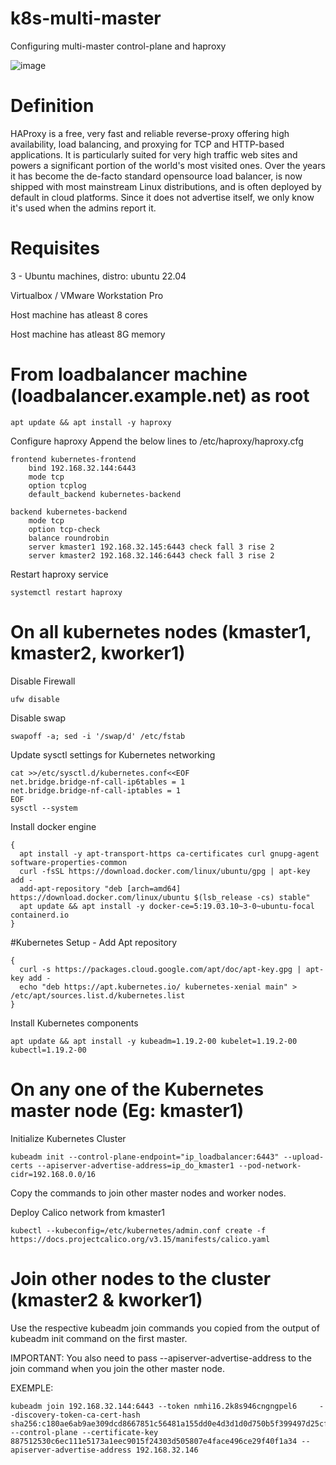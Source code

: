 # k8s-multi-master
Configuring multi-master control-plane and haproxy

![image](https://user-images.githubusercontent.com/86851766/208912472-5a6697a4-85b1-4202-ab81-296840bb4072.png)

# Definition

HAProxy is a free, very fast and reliable reverse-proxy offering high availability, load balancing, and proxying for TCP and HTTP-based applications. It is particularly suited for very high traffic web sites and powers a significant portion of the world's most visited ones. Over the years it has become the de-facto standard opensource load balancer, is now shipped with most mainstream Linux distributions, and is often deployed by default in cloud platforms. Since it does not advertise itself, we only know it's used when the admins report it.

# Requisites

3 - Ubuntu machines,  distro: ubuntu  22.04

Virtualbox / VMware Workstation Pro

Host machine has atleast 8 cores

Host machine has atleast 8G memory

# From loadbalancer machine (loadbalancer.example.net) as root
```
apt update && apt install -y haproxy
```
Configure haproxy
Append the below lines to /etc/haproxy/haproxy.cfg
```
frontend kubernetes-frontend
    bind 192.168.32.144:6443
    mode tcp
    option tcplog
    default_backend kubernetes-backend

backend kubernetes-backend
    mode tcp
    option tcp-check
    balance roundrobin
    server kmaster1 192.168.32.145:6443 check fall 3 rise 2
    server kmaster2 192.168.32.146:6443 check fall 3 rise 2
```

Restart haproxy service
```
systemctl restart haproxy
```

# On all kubernetes nodes (kmaster1, kmaster2, kworker1)

Disable Firewall

```
ufw disable
```

Disable swap
```
swapoff -a; sed -i '/swap/d' /etc/fstab
```

Update sysctl settings for Kubernetes networking

```
cat >>/etc/sysctl.d/kubernetes.conf<<EOF
net.bridge.bridge-nf-call-ip6tables = 1
net.bridge.bridge-nf-call-iptables = 1
EOF
sysctl --system
```

Install docker engine

```
{
  apt install -y apt-transport-https ca-certificates curl gnupg-agent software-properties-common
  curl -fsSL https://download.docker.com/linux/ubuntu/gpg | apt-key add -
  add-apt-repository "deb [arch=amd64] https://download.docker.com/linux/ubuntu $(lsb_release -cs) stable"
  apt update && apt install -y docker-ce=5:19.03.10~3-0~ubuntu-focal containerd.io
}
```

#Kubernetes Setup - Add Apt repository

```
{
  curl -s https://packages.cloud.google.com/apt/doc/apt-key.gpg | apt-key add -
  echo "deb https://apt.kubernetes.io/ kubernetes-xenial main" > /etc/apt/sources.list.d/kubernetes.list
}
```

Install Kubernetes components

```
apt update && apt install -y kubeadm=1.19.2-00 kubelet=1.19.2-00 kubectl=1.19.2-00
```

#  On any one of the Kubernetes master node (Eg: kmaster1)

Initialize Kubernetes Cluster

```
kubeadm init --control-plane-endpoint="ip_loadbalancer:6443" --upload-certs --apiserver-advertise-address=ip_do_kmaster1 --pod-network-cidr=192.168.0.0/16
```

Copy the commands to join other master nodes and worker nodes.

Deploy Calico network from kmaster1

```
kubectl --kubeconfig=/etc/kubernetes/admin.conf create -f https://docs.projectcalico.org/v3.15/manifests/calico.yaml
```

# Join other nodes to the cluster (kmaster2 & kworker1)

Use the respective kubeadm join commands you copied from the output of kubeadm init command on the first master.

IMPORTANT: You also need to pass --apiserver-advertise-address to the join command when you join the other master node.

EXEMPLE:  

```
kubeadm join 192.168.32.144:6443 --token nmhi16.2k8s946cngngpel6     --discovery-token-ca-cert-hash sha256:c180ae6ab9ae309dcd8667851c56481a155dd0e4d3d1d0d750b5f399497d25cf     --control-plane --certificate-key 887512530c6ec111e5173a1eec9015f24303d505807e4face496ce29f40f1a34 --apiserver-advertise-address 192.168.32.146
```


